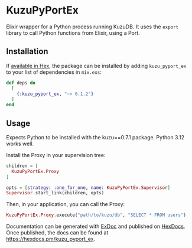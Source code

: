 # KuzuPyPortEx

Elixir wrapper for a Python process running KuzuDB. It uses the `export` library to call Python functions from Elixir, using a Port.

## Installation

If [available in Hex](https://hex.pm/docs/publish), the package can be installed
by adding `kuzu_pyport_ex` to your list of dependencies in `mix.exs`:

```elixir
def deps do
  [
    {:kuzu_pyport_ex, "~> 0.1.2"}
  ]
end
```

## Usage

Expects Python to be installed with the kuzu==0.7.1 package. Python 3.12 works well.

Install the Proxy in your supervision tree:

```elixir
children = [
  KuzuPyPortEx.Proxy
]

opts = [strategy: :one_for_one, name: KuzuPyPortEx.Supervisor]
Supervisor.start_link(children, opts)
```

Then, in your application, you can call the Proxy:

```elixir
KuzuPyPortEx.Proxy.execute("path/to/kuzu/db", "SELECT * FROM users")
```

Documentation can be generated with [ExDoc](https://github.com/elixir-lang/ex_doc)
and published on [HexDocs](https://hexdocs.pm). Once published, the docs can
be found at <https://hexdocs.pm/kuzu_pyport_ex>.


